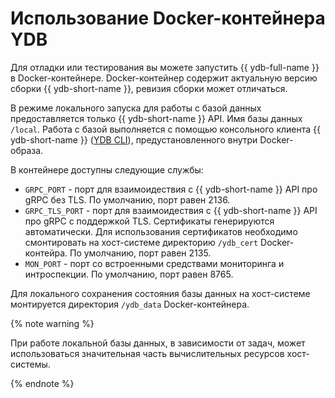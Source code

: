 # Использование Docker-контейнера YDB

Для отладки или тестирования вы можете запустить {{ ydb-full-name }} в Docker-контейнере. Docker-контейнер содержит актуальную версию сборки {{ ydb-short-name }}, ревизия сборки может отличаться.

В режиме локального запуска для работы с базой данных предоставляется только {{ ydb-short-name }} API. Имя базы данных `/local`. Работа с базой выполняется с помощью консольного клиента {{ ydb-short-name }} ([YDB CLI](../../../reference/ydb-cli/index.md)), предустановленного внутри Docker-образа.

В контейнере доступны следующие службы:

* `GRPC_PORT` - порт для взаимоидествия с {{ ydb-short-name }} API про gRPC без TLS. По умолчанию, порт равен 2136.
* `GRPC_TLS_PORT` - порт для взаимоидествия с {{ ydb-short-name }} API про gRPC c поддержкой TLS. Сертификаты генерируются автоматически. Для использования сертификатов необходимо смонтировать на хост-системе директорию `/ydb_cert` Docker-контейра. По умолчанию, порт равен 2135.
* `MON_PORT` - порт сo встроенными средствами мониторинга и интроспекции. По умолчанию, порт равен 8765.

Для локального сохранения состояния базы данных на хост-системе монтируется директория `/ydb_data` Docker-контейнера.

{% note warning %}

При работе локальной базы данных, в зависимости от задач, может использоваться значительная часть вычислительных ресурсов хост-системы.

{% endnote %}
